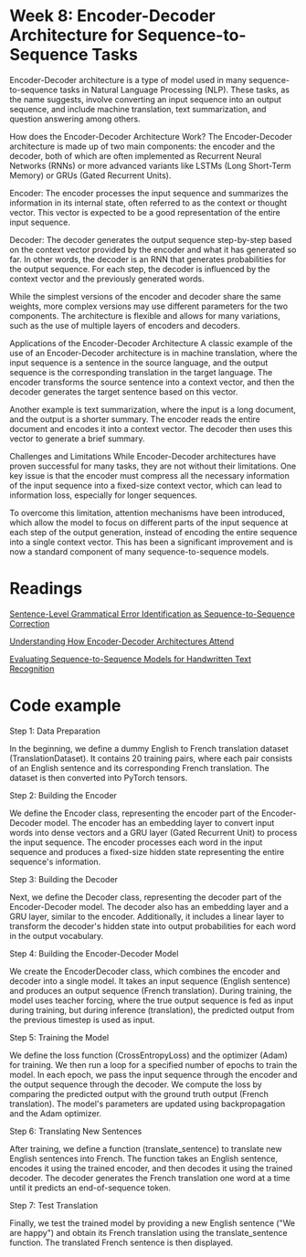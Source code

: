 # Week 8: Encoder-Decoder Architecture for Sequence-to-Sequence Tasks
Encoder-Decoder architecture is a type of model used in many sequence-to-sequence tasks in Natural Language Processing (NLP). These tasks, as the name suggests, involve converting an input sequence into an output sequence, and include machine translation, text summarization, and question answering among others.

How does the Encoder-Decoder Architecture Work?
The Encoder-Decoder architecture is made up of two main components: the encoder and the decoder, both of which are often implemented as Recurrent Neural Networks (RNNs) or more advanced variants like LSTMs (Long Short-Term Memory) or GRUs (Gated Recurrent Units).

Encoder: The encoder processes the input sequence and summarizes the information in its internal state, often referred to as the context or thought vector. This vector is expected to be a good representation of the entire input sequence.

Decoder: The decoder generates the output sequence step-by-step based on the context vector provided by the encoder and what it has generated so far. In other words, the decoder is an RNN that generates probabilities for the output sequence. For each step, the decoder is influenced by the context vector and the previously generated words.

While the simplest versions of the encoder and decoder share the same weights, more complex versions may use different parameters for the two components. The architecture is flexible and allows for many variations, such as the use of multiple layers of encoders and decoders.

Applications of the Encoder-Decoder Architecture
A classic example of the use of an Encoder-Decoder architecture is in machine translation, where the input sequence is a sentence in the source language, and the output sequence is the corresponding translation in the target language. The encoder transforms the source sentence into a context vector, and then the decoder generates the target sentence based on this vector.

Another example is text summarization, where the input is a long document, and the output is a shorter summary. The encoder reads the entire document and encodes it into a context vector. The decoder then uses this vector to generate a brief summary.

Challenges and Limitations
While Encoder-Decoder architectures have proven successful for many tasks, they are not without their limitations. One key issue is that the encoder must compress all the necessary information of the input sequence into a fixed-size context vector, which can lead to information loss, especially for longer sequences.

To overcome this limitation, attention mechanisms have been introduced, which allow the model to focus on different parts of the input sequence at each step of the output generation, instead of encoding the entire sequence into a single context vector. This has been a significant improvement and is now a standard component of many sequence-to-sequence models.

# Readings

[Sentence-Level Grammatical Error Identification as Sequence-to-Sequence Correction](https://arxiv.org/pdf/1604.04677.pdf)


[Understanding How Encoder-Decoder Architectures Attend](https://proceedings.neurips.cc/paper_files/paper/2021/file/ba3c736667394d5082f86f28aef38107-Paper.pdf)


[Evaluating Sequence-to-Sequence Models for Handwritten Text Recognition](https://arxiv.org/pdf/1903.07377.pdf)


# Code example

Step 1: Data Preparation

In the beginning, we define a dummy English to French translation dataset (TranslationDataset). It contains 20 training pairs, where each pair consists of an English sentence and its corresponding French translation. The dataset is then converted into PyTorch tensors.

Step 2: Building the Encoder

We define the Encoder class, representing the encoder part of the Encoder-Decoder model. The encoder has an embedding layer to convert input words into dense vectors and a GRU layer (Gated Recurrent Unit) to process the input sequence. The encoder processes each word in the input sequence and produces a fixed-size hidden state representing the entire sequence's information.

Step 3: Building the Decoder

Next, we define the Decoder class, representing the decoder part of the Encoder-Decoder model. The decoder also has an embedding layer and a GRU layer, similar to the encoder. Additionally, it includes a linear layer to transform the decoder's hidden state into output probabilities for each word in the output vocabulary.

Step 4: Building the Encoder-Decoder Model

We create the EncoderDecoder class, which combines the encoder and decoder into a single model. It takes an input sequence (English sentence) and produces an output sequence (French translation). During training, the model uses teacher forcing, where the true output sequence is fed as input during training, but during inference (translation), the predicted output from the previous timestep is used as input.

Step 5: Training the Model

We define the loss function (CrossEntropyLoss) and the optimizer (Adam) for training. We then run a loop for a specified number of epochs to train the model. In each epoch, we pass the input sequence through the encoder and the output sequence through the decoder. We compute the loss by comparing the predicted output with the ground truth output (French translation). The model's parameters are updated using backpropagation and the Adam optimizer.

Step 6: Translating New Sentences

After training, we define a function (translate_sentence) to translate new English sentences into French. The function takes an English sentence, encodes it using the trained encoder, and then decodes it using the trained decoder. The decoder generates the French translation one word at a time until it predicts an end-of-sequence token.

Step 7: Test Translation

Finally, we test the trained model by providing a new English sentence ("We are happy") and obtain its French translation using the translate_sentence function. The translated French sentence is then displayed.